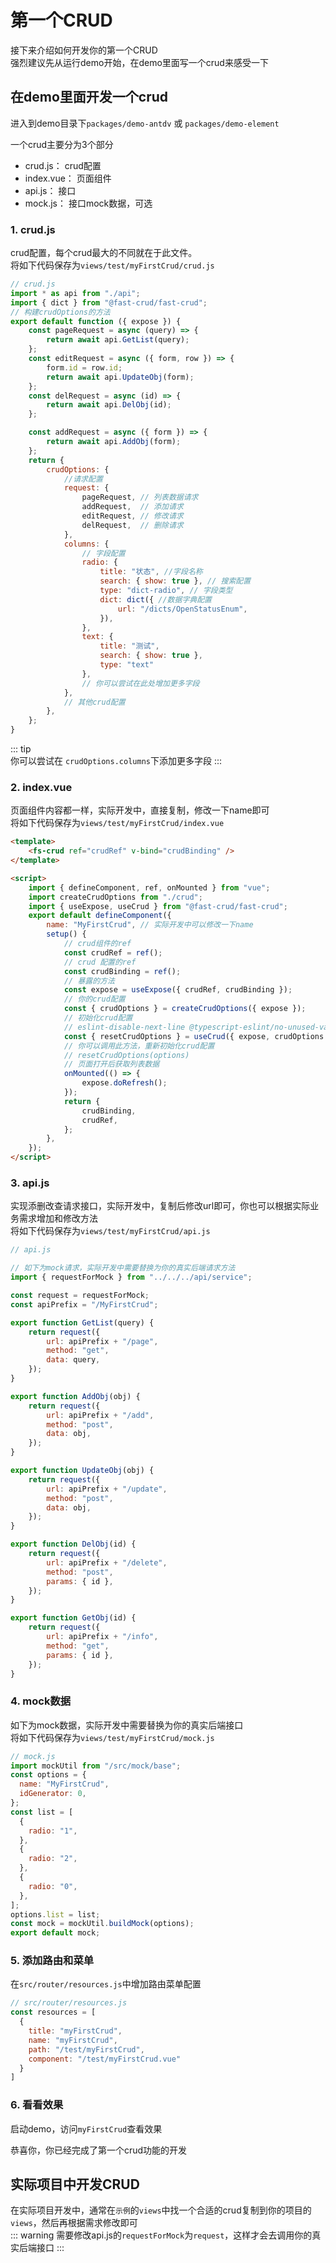 # 第一个CRUD
接下来介绍如何开发你的第一个CRUD     
强烈建议先从运行demo开始，在demo里面写一个crud来感受一下
## 在demo里面开发一个crud


进入到demo目录下`packages/demo-antdv` 或 `packages/demo-element`

一个crud主要分为3个部分
* crud.js：     crud配置
* index.vue：   页面组件
* api.js：      接口
* mock.js：     接口mock数据，可选

### 1. crud.js
crud配置，每个crud最大的不同就在于此文件。     
将如下代码保存为`views/test/myFirstCrud/crud.js`

```js
// crud.js
import * as api from "./api";
import { dict } from "@fast-crud/fast-crud";
// 构建crudOptions的方法
export default function ({ expose }) {
    const pageRequest = async (query) => {
        return await api.GetList(query);
    };
    const editRequest = async ({ form, row }) => {
        form.id = row.id;
        return await api.UpdateObj(form);
    };
    const delRequest = async (id) => {
        return await api.DelObj(id);
    };

    const addRequest = async ({ form }) => {
        return await api.AddObj(form);
    };
    return {
        crudOptions: {
            //请求配置
            request: {
                pageRequest, // 列表数据请求
                addRequest,  // 添加请求
                editRequest, // 修改请求
                delRequest,  // 删除请求
            },
            columns: {
                // 字段配置
                radio: { 
                    title: "状态", //字段名称
                    search: { show: true }, // 搜索配置
                    type: "dict-radio", // 字段类型
                    dict: dict({ //数据字典配置
                        url: "/dicts/OpenStatusEnum",
                    }),
                },
                text: {
                    title: "测试",
                    search: { show: true },
                    type: "text"
                },
                // 你可以尝试在此处增加更多字段
            },
            // 其他crud配置
        },
    };
}

``` 
::: tip    
你可以尝试在 `crudOptions.columns`下添加更多字段
:::

### 2. index.vue
页面组件内容都一样，实际开发中，直接复制，修改一下name即可      
将如下代码保存为`views/test/myFirstCrud/index.vue`
```html
<template>
    <fs-crud ref="crudRef" v-bind="crudBinding" />
</template>

<script>
    import { defineComponent, ref, onMounted } from "vue";
    import createCrudOptions from "./crud";
    import { useExpose, useCrud } from "@fast-crud/fast-crud";
    export default defineComponent({
        name: "MyFirstCrud", // 实际开发中可以修改一下name
        setup() {
            // crud组件的ref
            const crudRef = ref();
            // crud 配置的ref
            const crudBinding = ref();
            // 暴露的方法
            const expose = useExpose({ crudRef, crudBinding });
            // 你的crud配置
            const { crudOptions } = createCrudOptions({ expose });
            // 初始化crud配置
            // eslint-disable-next-line @typescript-eslint/no-unused-vars,no-unused-vars
            const { resetCrudOptions } = useCrud({ expose, crudOptions });
            // 你可以调用此方法，重新初始化crud配置
            // resetCrudOptions(options)
            // 页面打开后获取列表数据
            onMounted(() => {
                expose.doRefresh();
            });
            return {
                crudBinding,
                crudRef,
            };
        },
    });
</script>
``` 
### 3.  api.js
实现添删改查请求接口，实际开发中，复制后修改url即可，你也可以根据实际业务需求增加和修改方法     
将如下代码保存为`views/test/myFirstCrud/api.js`
```javascript
// api.js

// 如下为mock请求，实际开发中需要替换为你的真实后端请求方法
import { requestForMock } from "../../../api/service";

const request = requestForMock;
const apiPrefix = "/MyFirstCrud";

export function GetList(query) {
    return request({
        url: apiPrefix + "/page",
        method: "get",
        data: query,
    });
}

export function AddObj(obj) {
    return request({
        url: apiPrefix + "/add",
        method: "post",
        data: obj,
    });
}

export function UpdateObj(obj) {
    return request({
        url: apiPrefix + "/update",
        method: "post",
        data: obj,
    });
}

export function DelObj(id) {
    return request({
        url: apiPrefix + "/delete",
        method: "post",
        params: { id },
    });
}

export function GetObj(id) {
    return request({
        url: apiPrefix + "/info",
        method: "get",
        params: { id },
    });
}

```  
### 4. mock数据
如下为mock数据，实际开发中需要替换为你的真实后端接口    
将如下代码保存为`views/test/myFirstCrud/mock.js`
```js
// mock.js
import mockUtil from "/src/mock/base";
const options = {
  name: "MyFirstCrud",
  idGenerator: 0,
};
const list = [
  {
    radio: "1",
  },
  {
    radio: "2",
  },
  {
    radio: "0",
  },
];
options.list = list;
const mock = mockUtil.buildMock(options);
export default mock;

```

### 5.  添加路由和菜单
在`src/router/resources.js`中增加路由菜单配置
```js
// src/router/resources.js
const resources = [
  {
    title: "myFirstCrud",
    name: "myFirstCrud",
    path: "/test/myFirstCrud",
    component: "/test/myFirstCrud.vue"
  }
]
```

### 6. 看看效果

启动demo，访问`myFirstCrud`查看效果 

恭喜你，你已经完成了第一个crud功能的开发


## 实际项目中开发CRUD

在实际项目开发中，通常在`示例`的`views`中找一个合适的crud复制到你的项目的`views`，然后再根据需求修改即可    
::: warning
需要修改api.js的`requestForMock`为`request`，这样才会去调用你的真实后端接口
:::
